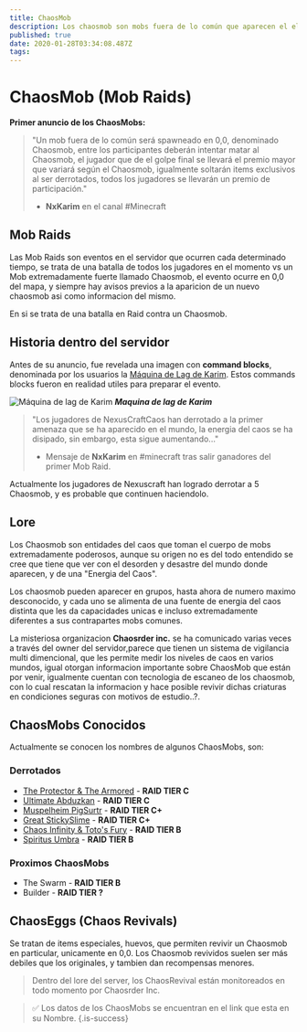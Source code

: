 ```yaml
---
title: ChaosMob
description: Los chaosmob son mobs fuera de lo común que aparecen el el centro del mundo, si los derrotas, puedes llevarte premios
published: true
date: 2020-01-28T03:34:08.487Z
tags: 
---
```



# ChaosMob (Mob Raids)
**Primer anuncio de los ChaosMobs:**
> "Un mob fuera de lo común será spawneado en 0,0, denominado Chaosmob, entre los participantes deberán intentar matar al Chaosmob, el jugador que de el golpe final se llevará el premio mayor que variará según el Chaosmob, igualmente soltarán items exclusivos al ser derrotados, todos los jugadores se llevarán un premio de participación."
> - **NxKarim** en el canal #Minecraft

## Mob Raids

Las Mob Raids son eventos en el servidor que ocurren cada determinado tiempo, se trata de una batalla de todos los jugadores en el momento vs un Mob extremadamente fuerte llamado Chaosmob, el evento ocurre en 0,0 del mapa, y siempre hay avisos previos a la aparicion de un nuevo chaosmob asi como informacion del mismo.

En si se trata de una batalla en Raid contra un Chaosmob.

## Historia dentro del servidor
Antes de su anuncio, fue revelada una imagen con **command blocks**, denominada por los usuarios la [Máquina de Lag de Karim](/maquina_de_lag_de_karim). Estos commands blocks fueron en realidad utiles para preparar el evento.

![Máquina de lag de Karim](https://cdn.discordapp.com/attachments/556529167529803776/592163412956545024/2019-06-22_20.24.59.png) ***Maquina de lag de Karim***

> "Los jugadores de NexusCraftCaos han derrotado a la primer amenaza que se ha aparecido en el mundo, la energia del caos se ha disipado, sin embargo, esta sigue aumentando..."
> - Mensaje de **NxKarim** en #minecraft tras salir ganadores del primer Mob Raid. 

Actualmente los jugadores de Nexuscraft han logrado derrotar a 5 Chaosmob, y es probable que continuen haciendolo.

## Lore

Los Chaosmob son entidades del caos que toman el cuerpo de mobs extremadamente poderosos, aunque su origen no es del todo entendido se cree que tiene que ver con el desorden y desastre del mundo donde aparecen, y de una "Energia del Caos".

Los chaosmob pueden aparecer en grupos, hasta ahora de numero maximo desconocido, y cada uno se alimenta de una fuente de energia del caos distinta que les da capacidades unicas e incluso extremadamente diferentes a sus contrapartes mobs comunes.

La misteriosa organizacion **Chaosrder inc.** se ha comunicado varias veces a través del owner del servidor,parece que tienen un sistema de vigilancia multi dimencional, que les permite medir los niveles de caos en varios mundos, igual otorgan informacion importante sobre ChaosMob que están por venir, igualmente cuentan con tecnologia de escaneo de los chaosmob, con lo cual rescatan la informacion y hace posible revivir dichas criaturas en condiciones seguras con motivos de estudio..?.

## ChaosMobs Conocidos
Actualmente se conocen los nombres  de algunos ChaosMobs, son:
### Derrotados
- [The Protector & The Armored](./protector_armored) - **RAID TIER C**
- [Ultimate Abduzkan](/abduzkan#ultimate-abduzkan) - **RAID TIER C**
- [Muspelheim PigSurtr](./pigsurtr) - **RAID TIER C+**
- [Great StickySlime](./stickyslime) - **RAID TIER C+**
- [Chaos Infinity & Toto's Fury](./ChaosToto) - **RAID TIER B**
- [Spiritus Umbra](./ChaosUmbra) - **RAID TIER B**
### Proximos ChaosMobs
- The Swarm - **RAID TIER B**
- Builder - **RAID TIER ?**

## ChaosEggs (Chaos Revivals)
Se tratan de items especiales, huevos, que permiten revivir un Chaosmob en particular, unicamente en 0,0.
Los Chaosmob revividos suelen ser más debiles que los originales, y tambien dan recompensas menores.
>Dentro del lore del server, los ChaosRevival están monitoreados en todo momento por Chaosrder Inc.


> :white_check_mark: Los datos de los ChaosMobs se encuentran en el link que esta en su Nombre.
{.is-success}